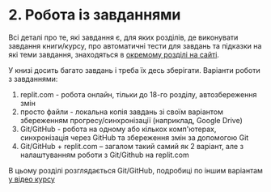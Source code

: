 # 2. Робота із завданнями

Всі деталі про те, які завдання є, для яких розділів, де виконувати завдання
книги/курсу, про автоматичні тести для завдань та підказки на які теми
завдання, знаходяться в [окремому розділі на сайті](https://pyneng.io/tasks/).

У книзі досить багато завдань і треба їх десь зберігати.
Варіанти роботи з завданнями:

1. replit.com - робота онлайн, тільки до 18-го розділу, автозбереження змін
2. просто файли - локальна копія завдань зі своїм варіантом збереженням прогресу/синхронізації (наприклад, Google Drive)
3. Git/GitHub - робота на одному або кількох комп'ютерах, синхронізація через GitHub та збереження змін за допомогою Git
4. Git/GitHub + replit.com – загалом такий самий як 2 варіант, але з налаштуванням роботи з Git/Github на replit.com

В цьому розділі розглядається Git/GitHub, подробиці по іншим варіантам [у відео курсу](/course/topics/02-git-github-tasks/)
